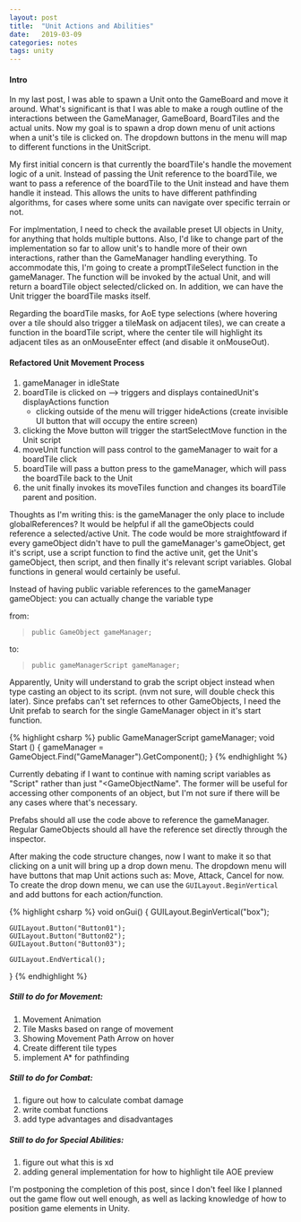 ```yaml
---
layout: post
title:  "Unit Actions and Abilities"
date:   2019-03-09
categories: notes
tags: unity
---
```


#### Intro
In my last post, I was able to spawn a Unit onto the GameBoard and move it around.  What's significant is that I was able to make a rough outline of the interactions between the GameManager, GameBoard, BoardTiles and the actual units.  Now my goal is to spawn a drop down menu of unit actions when a unit's tile is clicked on.  The dropdown buttons in the menu will map to different functions in the UnitScript.

My first initial concern is that currently the boardTile's handle the movement logic of a unit.  Instead of passing the Unit reference to the boardTile, we want to pass a reference of the boardTile to the Unit instead and have them handle it instead.  This allows the units to have different pathfinding algorithms, for cases where some units can navigate over specific terrain or not.

For implmentation, I need to check the available preset UI objects in Unity, for anything that holds multiple buttons.  Also, I'd like to change part of the implementation so far to allow unit's to handle more of their own interactions, rather than the GameManager handling everything.  To accommodate this, I'm going to create a promptTileSelect function in the gameManager.  The function will be invoked by the actual Unit, and will return a boardTile object selected/clicked on.  In addition, we can have the Unit trigger the boardTile masks itself.

Regarding the boardTile masks, for AoE type selections (where hovering over a tile should also trigger a tileMask on adjacent tiles), we can create a function in the boardTile script, where the center tile will highlight its adjacent tiles as an onMouseEnter effect (and disable it onMouseOut).


#### Refactored Unit Movement Process
1. gameManager in idleState
2. boardTile is clicked on --> triggers and displays containedUnit's displayActions function
    * clicking outside of the menu will trigger hideActions (create invisible UI button that will occupy the entire screen)
3. clicking the Move button will trigger the startSelectMove function in the Unit script
4. moveUnit function will pass control to the gameManager to wait for a boardTile click
5. boardTile will pass a button press to the gameManager, which will pass the boardTile back to the Unit
6. the unit finally invokes its moveTiles function and changes its boardTile parent and position.


Thoughts as I'm writing this: is the gameManager the only place to include globalReferences?  It would be helpful if all the gameObjects could reference a selected/active Unit.  The code would be more straightfoward if every gameObject didn't have to pull the gameManager's gameObject, get it's script, use a script function to find the active unit, get the Unit's gameObject, then script, and then finally it's relevant script variables.  Global functions in general would certainly be useful.

Instead of having public variable references to the gameManager gameObject: you can actually change the variable type

from:

> `public GameObject gameManager;`

to:

> `public gameManagerScript gameManager;`

Apparently, Unity will understand to grab the script object instead when type casting an object to its script. (nvm not sure, will double check this later).  Since prefabs can't set refernces to other GameObjects, I need the Unit prefab to search for the single GameManager object in it's start function.

{% highlight csharp %}
public GameManagerScript gameManager;
void Start () {
	gameManager = GameObject.Find("GameManager").GetComponent<GameManagerScript>();
}
{% endhighlight %}

Currently debating if I want to continue with naming script variables as "<GameObjectName>Script" rather than just "<GameObjectName".  The former will be useful for accessing other components of an object, but I'm not sure if there will be any cases where that's necessary.

Prefabs should all use the code above to reference the gameManager.  Regular GameObjects should all have the reference set directly through the inspector.

After making the code structure changes, now I want to make it so that clicking on a unit will bring up a drop down menu.  The dropdown menu will have buttons that map Unit actions such as: Move, Attack, Cancel for now.  To create the drop down menu, we can use the `GUILayout.BeginVertical` and add buttons for each action/function.

{% highlight csharp %}
void onGui() {
    GUILayout.BeginVertical("box");
    
    GUILayout.Button("Button01");
    GUILayout.Button("Button02");
    GUILayout.Button("Button03");
    
    GUILayout.EndVertical();
}
{% endhighlight %}

##### Still to do for Movement:
1. Movement Animation
2. Tile Masks based on range of movement
3. Showing Movement Path Arrow on hover
4. Create different tile types
5. implement A* for pathfinding

##### Still to do for Combat:
1. figure out how to calculate combat damage
2. write combat functions
3. add type advantages and disadvantages

##### Still to do for Special Abilities:
1. figure out what this is xd
2. adding general implementation for how to highlight tile AOE preview

I'm postponing the completion of this post, since I don't feel like I planned out the game flow out well enough, as well as lacking knowledge of how to position game elements in Unity.